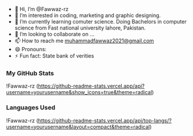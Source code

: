 - 👋 Hi, I’m @Fawwaz-rz
- 👀 I’m interested in coding, marketing and graphic designing.
- 🌱 I’m currently learning comuter science. Doing Bachelors in computer science from Fast national university lahore, Pakistan.
- 💞️ I’m looking to collaborate on ...
- 📫 How to reach me muhammadfawwaz2021@gmail.com 
- 😄 Pronouns: 
- ⚡ Fun fact: State bank of verities

### My GitHub Stats

!Fawwaz-rz (https://github-readme-stats.vercel.app/api?username=yourusername&show_icons=true&theme=radical)

### Languages Used

!Fawwaz-rz (https://github-readme-stats.vercel.app/api/top-langs/?username=yourusername&layout=compact&theme=radical)

